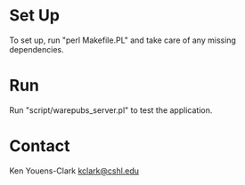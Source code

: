 Set Up
======
To set up, run "perl Makefile.PL" and take care of any missing dependencies.

Run
===
Run "script/warepubs_server.pl" to test the application.

Contact
=======
Ken Youens-Clark <kclark@cshl.edu>
